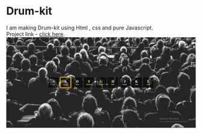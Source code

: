 # Drum-kit
 I am making Drum-kit using Html , css and pure Javascript.    
 Project link - [click here](https://drum-kit-k.netlify.app/).  
 ![Project Title Image](./title-image.JPG)
